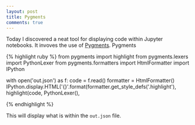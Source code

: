 ```yaml
---
layout: post
title: Pygments
comments: true
---
```


Today I discovered a neat tool for displaying code within Jupyter notebooks. It invoves the use of [Pygments](https://pygments.org/). Pygments 

{% highlight ruby %}
from pygments import highlight
from pygments.lexers import PythonLexer
from pygments.formatters import HtmlFormatter
import IPython


with open('out.json') as f:
    code = f.read()
formatter = HtmlFormatter()
IPython.display.HTML('<style type="text/css">{}</style>{}'.format(formatter.get_style_defs('.highlight'), 
                                                                  highlight(code, PythonLexer(), 


{% endhighlight %}

This will display what is within the `out.json` file. 